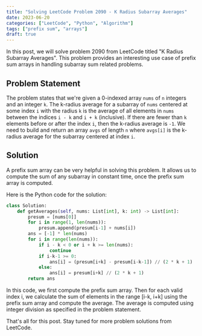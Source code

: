 ```yaml
---
title: "Solving LeetCode Problem 2090 - K Radius Subarray Averages"
date: 2023-06-20
categories: ["LeetCode", "Python", "Algorithm"]
tags: ["prefix sum", "arrays"]
draft: true
---
```


In this post, we will solve problem 2090 from LeetCode titled "K Radius Subarray Averages". This problem provides an interesting use case of prefix sum arrays in handling subarray sum related problems.

## Problem Statement

The problem states that we're given a 0-indexed array `nums` of `n` integers and an integer `k`. The k-radius average for a subarray of `nums` centered at some index `i` with the radius `k` is the average of all elements in `nums` between the indices `i - k` and `i + k` (inclusive). If there are fewer than `k` elements before or after the index `i`, then the k-radius average is `-1`. We need to build and return an array `avgs` of length `n` where `avgs[i]` is the k-radius average for the subarray centered at index `i`.

## Solution

A prefix sum array can be very helpful in solving this problem. It allows us to compute the sum of any subarray in constant time, once the prefix sum array is computed. 

Here is the Python code for the solution:

```python
class Solution:
    def getAverages(self, nums: List[int], k: int) -> List[int]:
        presum = [nums[0]]
        for i in range(1, len(nums)):
            presum.append(presum[i-1] + nums[i])
        ans = [-1] * len(nums)
        for i in range(len(nums)):
            if i - k < 0 or i + k >= len(nums):
                continue
            if i-k-1 >= 0:
                ans[i] = (presum[i+k] - presum[i-k-1]) // (2 * k + 1)
            else:
                ans[i] = presum[i+k] // (2 * k + 1)
        return ans
```

In this code, we first compute the prefix sum array. Then for each valid index i, we calculate the sum of elements in the range [i-k, i+k] using the prefix sum array and compute the average. The average is computed using integer division as specified in the problem statement.

That's all for this post. Stay tuned for more problem solutions from LeetCode.

